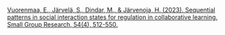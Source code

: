 
[Vuorenmaa, E., Järvelä, S., Dindar, M., & Järvenoja, H. (2023). Sequential patterns in social interaction states for regulation in collaborative learning. Small Group Research, 54(4), 512-550.](https://journals.sagepub.com/doi/pdf/10.1177/10464964221137524?casa_token=DJqpvXBaxCwAAAAA:YgOIPl8AMDRqIN46G1gP-BppZ_admHrUwrrXStsSBKdptObKgOAfYZW4je4vunqYL_M8ihQsSAQL)